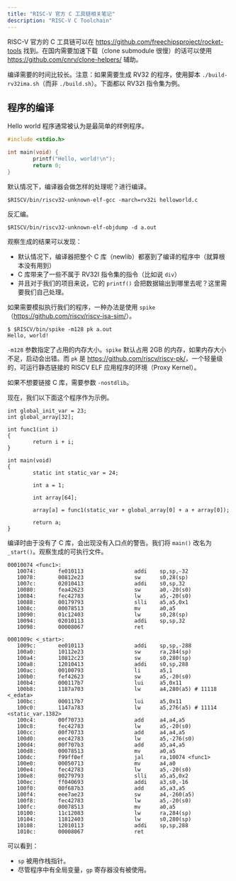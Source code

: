 ```yaml
---
title: "RISC-V 官方 C 工具链相关笔记"
description: "RISC-V C Toolchain"
---
```


RISC-V 官方的 C 工具链可以在 <https://github.com/freechipsproject/rocket-tools> 找到。在国内需要加速下载（clone submodule 很慢）的话可以使用 https://github.com/cnrv/clone-helpers/ 辅助。

编译需要的时间比较长。注意：如果需要生成 RV32 的程序，使用脚本 `./build-rv32ima.sh`（而非 `./build.sh`）。下面都以 RV32I 指令集为例。

## 程序的编译

Hello world 程序通常被认为是最简单的样例程序。

```c
#include <stdio.h>

int main(void) {
        printf("Hello, world!\n");
        return 0;
}
```

默认情况下，编译器会做怎样的处理呢？进行编译。

```
$RISCV/bin/riscv32-unknown-elf-gcc -march=rv32i helloworld.c
```

反汇编。

```
$RISCV/bin/riscv32-unknown-elf-objdump -d a.out
```

观察生成的结果可以发现：

- 默认情况下，编译器把整个 C 库（newlib）都塞到了编译的程序中（就算根本没有用到）
- C 库带来了一些不属于 RV32I 指令集的指令（比如说 `div`）
- 并且对于我们的项目来说，它的 `printf()` 会把数据输出到哪里去呢？这里需要我们自己处理。

如果需要模拟执行我们的程序，一种办法是使用 `spike`（<https://github.com/riscv/riscv-isa-sim/>）。

```
$ $RISCV/bin/spike -m128 pk a.out
Hello, world!
```

`-m128` 参数指定了占用的内存大小。`spike` 默认占用 2GB 的内存，如果内存大小不足，启动会出错。而 `pk` 是 <https://github.com/riscv/riscv-pk/>，一个轻量级的，可运行静态链接的 RISCV ELF 应用程序的环境（Proxy Kernel）。

如果不想要链接 C 库，需要参数 `-nostdlib`。

现在，我们以下面这个程序作为示例。

```
int global_init_var = 23;
int global_array[32];

int func1(int i)
{
        return i + i;
}

int main(void)
{
        static int static_var = 24;

        int a = 1;

        int array[64];

        array[a] = func1(static_var + global_array[0] + a + array[0]);

        return a;
}
```

编译时由于没有了 C 库，会出现没有入口点的警告。我们将 `main()` 改名为 `_start()`。观察生成的可执行文件。

```
00010074 <func1>:
   10074:       fe010113                addi    sp,sp,-32
   10078:       00812e23                sw      s0,28(sp)
   1007c:       02010413                addi    s0,sp,32
   10080:       fea42623                sw      a0,-20(s0)
   10084:       fec42783                lw      a5,-20(s0)
   10088:       00179793                slli    a5,a5,0x1
   1008c:       00078513                mv      a0,a5
   10090:       01c12403                lw      s0,28(sp)
   10094:       02010113                addi    sp,sp,32
   10098:       00008067                ret

0001009c <_start>:
   1009c:       ee010113                addi    sp,sp,-288
   100a0:       10112e23                sw      ra,284(sp)
   100a4:       10812c23                sw      s0,280(sp)
   100a8:       12010413                addi    s0,sp,288
   100ac:       00100793                li      a5,1
   100b0:       fef42623                sw      a5,-20(s0)
   100b4:       000117b7                lui     a5,0x11
   100b8:       1187a703                lw      a4,280(a5) # 11118 <_edata>
   100bc:       000117b7                lui     a5,0x11
   100c0:       1147a783                lw      a5,276(a5) # 11114 <static_var.1382>
   100c4:       00f70733                add     a4,a4,a5
   100c8:       fec42783                lw      a5,-20(s0)
   100cc:       00f70733                add     a4,a4,a5
   100d0:       eec42783                lw      a5,-276(s0)
   100d4:       00f707b3                add     a5,a4,a5
   100d8:       00078513                mv      a0,a5
   100dc:       f99ff0ef                jal     ra,10074 <func1>
   100e0:       00050713                mv      a4,a0
   100e4:       fec42783                lw      a5,-20(s0)
   100e8:       00279793                slli    a5,a5,0x2
   100ec:       ff040693                addi    a3,s0,-16
   100f0:       00f687b3                add     a5,a3,a5
   100f4:       eee7ae23                sw      a4,-260(a5)
   100f8:       fec42783                lw      a5,-20(s0)
   100fc:       00078513                mv      a0,a5
   10100:       11c12083                lw      ra,284(sp)
   10104:       11812403                lw      s0,280(sp)
   10108:       12010113                addi    sp,sp,288
   1010c:       00008067                ret
```

可以看到：

- `sp` 被用作栈指针。
- 尽管程序中有全局变量，`gp` 寄存器没有被使用。

